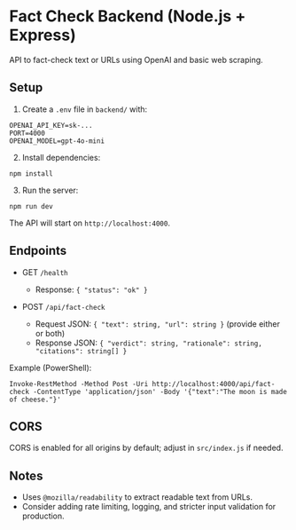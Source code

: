 # Fact Check Backend (Node.js + Express)

API to fact-check text or URLs using OpenAI and basic web scraping.

## Setup

1) Create a `.env` file in `backend/` with:

```
OPENAI_API_KEY=sk-...
PORT=4000
OPENAI_MODEL=gpt-4o-mini
```

2) Install dependencies:

```
npm install
```

3) Run the server:

```
npm run dev
```

The API will start on `http://localhost:4000`.

## Endpoints

- GET `/health`
  - Response: `{ "status": "ok" }`

- POST `/api/fact-check`
  - Request JSON: `{ "text": string, "url": string }` (provide either or both)
  - Response JSON: `{ "verdict": string, "rationale": string, "citations": string[] }`

Example (PowerShell):

```
Invoke-RestMethod -Method Post -Uri http://localhost:4000/api/fact-check -ContentType 'application/json' -Body '{"text":"The moon is made of cheese."}'
```

## CORS

CORS is enabled for all origins by default; adjust in `src/index.js` if needed.

## Notes

- Uses `@mozilla/readability` to extract readable text from URLs.
- Consider adding rate limiting, logging, and stricter input validation for production.
